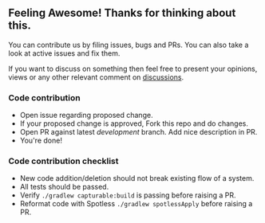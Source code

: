 ## Feeling Awesome! Thanks for thinking about this.

You can contribute us by filing issues, bugs and PRs. You can also take a look at active issues and fix them.

If you want to discuss on something then feel free to present your opinions, views or any other relevant comment on [discussions](https://github.com/PatilShreyas/Capturable/discussions). 

### Code contribution

- Open issue regarding proposed change.
- If your proposed change is approved, Fork this repo and do changes.
- Open PR against latest *development* branch. Add nice description in PR.
- You're done!

### Code contribution checklist

- New code addition/deletion should not break existing flow of a system.
- All tests should be passed.
- Verify `./gradlew capturable:build` is passing before raising a PR.
- Reformat code with Spotless `./gradlew spotlessApply` before raising a PR.

